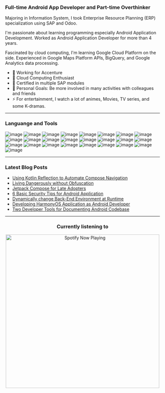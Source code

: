 ### Full-time Android App Developer and Part-time Overthinker

Majoring in Information System, I took Enterprise Resource Planning (ERP) specialization using SAP and Odoo.

I'm passionate about learning programming especially Android Application Development. Worked as Android Application Developer for more than 4 years. 

Fascinated by cloud computing, I'm learning Google Cloud Platform on the side. Experienced in Google Maps Platform APIs, BigQuery, and Google Analytics data processing.

- 🔭 Working for Accenture
- 🌱 Cloud Computing Enthusiast
- 👯 Certified in multiple SAP modules
- 🥅 Personal Goals: Be more involved in many activities with colleagues and friends
- ⚡ For entertainment, I watch a lot of animes, Movies, TV series, and some K-dramas.


---

### Languange and Tools
![image](https://img.shields.io/badge/Java-ED8B00?style=for-the-badge&logo=openjdk&logoColor=white)
![image](https://img.shields.io/badge/Kotlin-0095D5?&style=for-the-badge&logo=kotlin&logoColor=white)
![image](https://img.shields.io/badge/Python-FFD43B?style=for-the-badge&logo=python&logoColor=darkgreen)
![image](https://img.shields.io/badge/MySQL-00000F?style=for-the-badge&logo=mysql&logoColor=white)
![image](https://img.shields.io/badge/PostgreSQL-316192?style=for-the-badge&logo=postgresql&logoColor=white)
![image](https://img.shields.io/badge/MongoDB-4EA94B?style=for-the-badge&logo=mongodb&logoColor=white)
![image](https://img.shields.io/badge/SQLite-07405E?style=for-the-badge&logo=sqlite&logoColor=white)
![image](https://img.shields.io/badge/Realm-39477F?style=for-the-badge&logo=realm&logoColor=white)
![image](https://img.shields.io/badge/Markdown-000000?style=for-the-badge&logo=markdown&logoColor=white)
![image](https://img.shields.io/badge/SAP-0FAAFF?style=for-the-badge&logo=sap&logoColor=white)
![image](https://img.shields.io/badge/firebase-ffca28?style=for-the-badge&logo=firebase&logoColor=black)
![image](https://img.shields.io/badge/Git-F05032?style=for-the-badge&logo=git&logoColor=white)
![image](https://img.shields.io/badge/Gradle-ED8B00?style=for-the-badge&logo=gradle&logoColor=white)
![image](https://img.shields.io/badge/Jenkins-D24939?style=for-the-badge&logo=Jenkins&logoColor=white)
![image](https://img.shields.io/badge/GitHub_Actions-2088FF?style=for-the-badge&logo=github-actions&logoColor=white)
![image](https://img.shields.io/badge/Qt-41CD52?style=for-the-badge&logo=qt&logoColor=white)
![image](https://img.shields.io/badge/Google_Cloud-4285F4?style=for-the-badge&logo=google-cloud&logoColor=white)
![image](https://img.shields.io/badge/Google%20Analytics-E37400?style=for-the-badge&logo=google%20analytics&logoColor=white)
![image](https://img.shields.io/badge/Android-3DDC84?style=for-the-badge&logo=android&logoColor=white)
![image](https://img.shields.io/badge/Windows-0078D6?style=for-the-badge&logo=windows&logoColor=white)
![image](https://img.shields.io/badge/Linux-FCC624?style=for-the-badge&logo=linux&logoColor=black)
![image](https://img.shields.io/badge/Ubuntu-E95420?style=for-the-badge&logo=ubuntu&logoColor=white)
![image](https://img.shields.io/badge/Visual_Studio_Code-0078D4?style=for-the-badge&logo=visual%20studio%20code&logoColor=white)
![image](https://img.shields.io/badge/Android_Studio-3DDC84?style=for-the-badge&logo=android-studio&logoColor=white)
![image](https://img.shields.io/badge/Figma-F24E1E?style=for-the-badge&logo=figma&logoColor=white)

---

### Latest Blog Posts

- [Using Kotlin Reflection to Automate Compose Navigation](https://proandroiddev.com/4c5b565f660f)
- [Living Dangerously without Obfuscation](https://medium.com/proandroiddev/living-dangerously-without-proguard-affda698a46b)
- [Jetpack Compose for Late Adopters](https://proandroiddev.com/jetpack-compose-cc59718b3914)
- [6 Basic Security Tips for Android Application](https://medium.com/telkomdev/basic-android-security-11dadf275dea)
- [Dynamically change Back-End Environment at Runtime](https://betterprogramming.pub/dynamically-change-backend-environment-in-android-at-runtime-d3af9ec7391f)
- [Developing HarmonyOS Application as Android Developer](https://proandroiddev.com/harmony-bc0b3cfe3196)
- [Two Developer Tools for Documenting Android Codebase](https://betterprogramming.pub/two-developer-tools-for-documenting-android-codebases-3482bad3fb4c)

---

<div align="center">
  <h3>Currently listening to</h3>
  <a href="https://open.spotify.com/user/0mt6pwrrbaxr1bbji8cx31ipf"><img src="https://now-playing-jimlyas.vercel.app/api/spotify-playing" alt="Spotify Now Playing" width="500" /></a>
</div>
